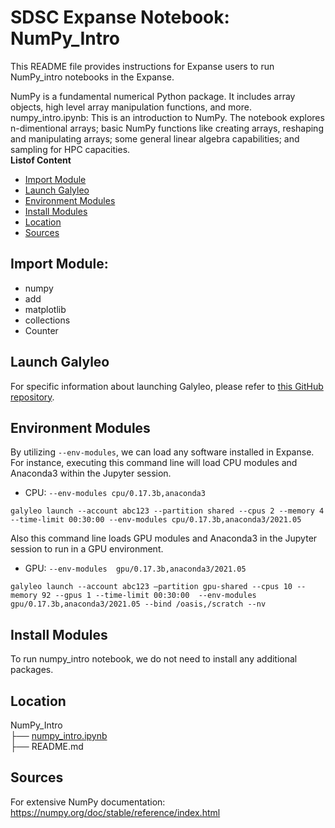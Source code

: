 # SDSC Expanse Notebook: NumPy_Intro
This README file provides instructions for Expanse users to run NumPy_intro notebooks in the Expanse.

NumPy is a fundamental numerical Python package. It includes array objects, high level array manipulation functions, and more. 
numpy_intro.ipynb: This is an introduction to NumPy. The notebook explores n-dimentional arrays; basic NumPy functions like creating arrays, reshaping and manipulating arrays; some general linear algebra capabilities; and sampling for HPC capacities.\
  **Listof Content**
- [Import Module](##import_module)
- [Launch Galyleo](##launch-galyleo)
- [Environment Modules](##environment-modules)
- [Install Modules](##install-modules)
- [Location](##location)
- [Sources](##sources)

## Import Module:
- numpy
- add
- matplotlib 
- collections
- Counter

## Launch Galyleo
For specific information about launching Galyleo, please refer to [this GitHub repository](https://github.com/mkandes/galyleo).

## Environment Modules
By utilizing `--env-modules`, we can load any software installed in Expanse. 
For instance, executing this command line will load CPU modules and Anaconda3 within the Jupyter session.
  - CPU:
`--env-modules cpu/0.17.3b,anaconda3`
```
galyleo launch --account abc123 --partition shared --cpus 2 --memory 4 --time-limit 00:30:00 --env-modules cpu/0.17.3b,anaconda3/2021.05
```
Also this command line loads GPU modules and Anaconda3 in the Jupyter session to run in a GPU environment.
 - GPU:
`--env-modules  gpu/0.17.3b,anaconda3/2021.05`
```
galyleo launch --account abc123 —partition gpu-shared --cpus 10 --memory 92 --gpus 1 --time-limit 00:30:00  --env-modules  gpu/0.17.3b,anaconda3/2021.05 --bind /oasis,/scratch --nv
```
## Install Modules
To run numpy_intro notebook, we do not need to install any additional packages.

## Location 

NumPy_Intro\
├── [numpy_intro.ipynb](./numpy_intro.ipynb)\
├── README.md

## Sources
For extensive NumPy documentation: https://numpy.org/doc/stable/reference/index.html